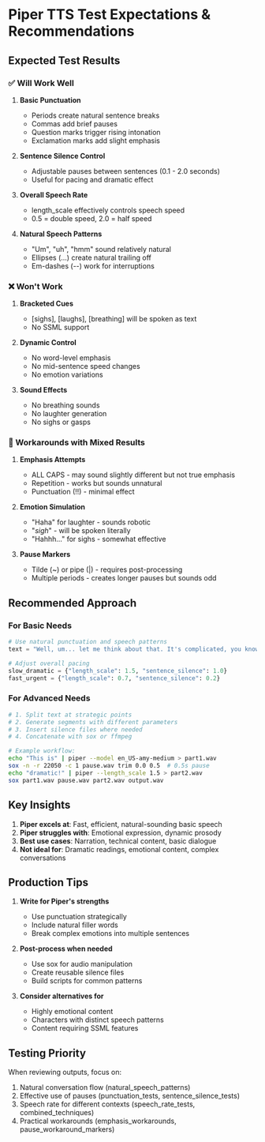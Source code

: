 # Piper TTS Test Expectations & Recommendations

## Expected Test Results

### ✅ Will Work Well

1. **Basic Punctuation**
   - Periods create natural sentence breaks
   - Commas add brief pauses
   - Question marks trigger rising intonation
   - Exclamation marks add slight emphasis

2. **Sentence Silence Control**
   - Adjustable pauses between sentences (0.1 - 2.0 seconds)
   - Useful for pacing and dramatic effect

3. **Overall Speech Rate**
   - length_scale effectively controls speech speed
   - 0.5 = double speed, 2.0 = half speed

4. **Natural Speech Patterns**
   - "Um", "uh", "hmm" sound relatively natural
   - Ellipses (...) create natural trailing off
   - Em-dashes (--) work for interruptions

### ❌ Won't Work

1. **Bracketed Cues**
   - [sighs], [laughs], [breathing] will be spoken as text
   - No SSML support

2. **Dynamic Control**
   - No word-level emphasis
   - No mid-sentence speed changes
   - No emotion variations

3. **Sound Effects**
   - No breathing sounds
   - No laughter generation
   - No sighs or gasps

### 🔧 Workarounds with Mixed Results

1. **Emphasis Attempts**
   - ALL CAPS - may sound slightly different but not true emphasis
   - Repetition - works but sounds unnatural
   - Punctuation (!!) - minimal effect

2. **Emotion Simulation**
   - "Haha" for laughter - sounds robotic
   - "*sigh*" - will be spoken literally
   - "Hahhh..." for sighs - somewhat effective

3. **Pause Markers**
   - Tilde (~) or pipe (|) - requires post-processing
   - Multiple periods - creates longer pauses but sounds odd

## Recommended Approach

### For Basic Needs
```python
# Use natural punctuation and speech patterns
text = "Well, um... let me think about that. It's complicated, you know?"

# Adjust overall pacing
slow_dramatic = {"length_scale": 1.5, "sentence_silence": 1.0}
fast_urgent = {"length_scale": 0.7, "sentence_silence": 0.2}
```

### For Advanced Needs
```bash
# 1. Split text at strategic points
# 2. Generate segments with different parameters
# 3. Insert silence files where needed
# 4. Concatenate with sox or ffmpeg

# Example workflow:
echo "This is" | piper --model en_US-amy-medium > part1.wav
sox -n -r 22050 -c 1 pause.wav trim 0.0 0.5  # 0.5s pause
echo "dramatic!" | piper --length_scale 1.5 > part2.wav
sox part1.wav pause.wav part2.wav output.wav
```

## Key Insights

1. **Piper excels at**: Fast, efficient, natural-sounding basic speech
2. **Piper struggles with**: Emotional expression, dynamic prosody
3. **Best use cases**: Narration, technical content, basic dialogue
4. **Not ideal for**: Dramatic readings, emotional content, complex conversations

## Production Tips

1. **Write for Piper's strengths**
   - Use punctuation strategically
   - Include natural filler words
   - Break complex emotions into multiple sentences

2. **Post-process when needed**
   - Use sox for audio manipulation
   - Create reusable silence files
   - Build scripts for common patterns

3. **Consider alternatives for**
   - Highly emotional content
   - Characters with distinct speech patterns
   - Content requiring SSML features

## Testing Priority

When reviewing outputs, focus on:
1. Natural conversation flow (natural_speech_patterns)
2. Effective use of pauses (punctuation_tests, sentence_silence_tests)
3. Speech rate for different contexts (speech_rate_tests, combined_techniques)
4. Practical workarounds (emphasis_workarounds, pause_workaround_markers)